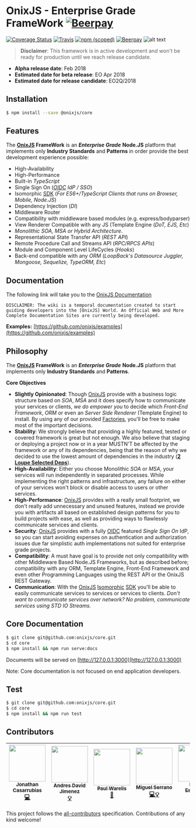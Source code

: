 OnixJS - Enterprise Grade FrameWork [![Beerpay](https://beerpay.io/onixjs/core/badge.svg?style=beer)](https://beerpay.io/onixjs/core) 
================
[![Coverage Status](https://coveralls.io/repos/github/onixjs/core/badge.svg?branch=master)](https://coveralls.io/github/onixjs/core?branch=master) [![Travis](https://img.shields.io/travis/onixjs/core.svg)](https://travis-ci.org/onixjs/core) [![npm (scoped)](https://img.shields.io/npm/v/@onixjs/core.svg)](http://npmjs.com/package/@onixjs/core) [![Beerpay](https://beerpay.io/onixjs/core/make-wish.svg?style=flat)](https://beerpay.io/onixjs/core?focus=wish)
![alt text](https://raw.githubusercontent.com/onixjs/core/master/misc/onix-splash.png "OnixJS")


> **Disclaimer**: This framework is in active development and won't be ready for production until we reach release candidate.
 - **Alpha release date**: Feb 2018
 - **Estimated date for beta release**: EO Apr 2018
 - **Estimated date for release candidate**: EO2Q/2018

## Installation

````sh
$ npm install --save @onixjs/core
````
## Features

The **[OnixJS] FrameWork** is an ***Enterprise Grade*** **Node.JS** platform that implements only **Industry Standards** and **Patterns** in order provide the best development experience possible:

- High-Availability
- High-Performance
- Built-in *TypeScript*
- Single Sign On (*[OIDC] IdP / SSO*)
- Isomorphic [SDK] (*For ES6+/TypeScript Clients that runs on Browser, Mobile, Node.JS*)
- Dependency Injection (*DI*)
- Middleware Router
- Compatibility with middleware based modules (e.g. express/bodyparser)
- View Renderer Compatible with any JS (Template Engine (*DoT, EJS, Etc*)
- *Monolithic SOA, MSA or Hybrid Architecture*.
- Representational State Transfer API (*REST API*)
- Remote Procedure Call and Streams API (*RPC/RPCS APIs*)
- Module and Component Level LifeCycles (*Hooks*)
- Back-end compatible with any *ORM* (*LoopBack's Datasource Juggler, Mongoose, Sequelize, TypeORM, Etc*)

## Documentation
The following link will take you to the [OnixJS Documentation](https://github.com/onixjs/core/wiki)

`DISCLAIMER: The wiki is a temporal documentation created to start guiding developers into the [OnixJS] World. An Official Web and More Complete Documentation Sites are currently being developed.`

**Examples:** [https://github.com/onixjs/examples](https://github.com/onixjs/examples)

## Philosophy
The **[OnixJS] FrameWork** is an ***Enterprise Grade*** **Node.JS** platform that implements only **Industry Standards** and **Patterns**.

**Core Objectives**


- **Slightly Opinionated**: Though [OnixJS] provide with a business logic structure based on *SOA*, *MSA* and it does specify how to communicate your services or clients, *we do empower you* to decide which *Front-End Framework*, *ORM* or even an *Server Side Renderer* (Template Engine) to install. By using any of our provided [Factories], you'll be free to make most of the important decisions.
- **Stability**: We strongly believe that providing a highly featured, tested or covered framework is great but not enough. We also believe that staging or deploying a project now or in a year MUSTN'T be affected by the framework or any of its dependencies, being that the reason of why we decided to use the lowest amount of dependencies in the industry (**[2 Loupe Selected Deps](https://github.com/onixjs/core/blob/master/package.json)**). 
- **High-Availability**: Either you choose Monolithic *SOA* or *MSA*, your services will run independently in separated processes. While implementing the right patterns and infrastructure, any failure on either of your services won't block or disable access to users or other services.
- **High-Performance**: [OnixJS] provides with a really small footprint, we don't really add unnecessary and unused features, instead we provide you with artifacts all based on established design patterns for you to build projects with ease, as well as providing ways to flawlessly communicate services and clients. 
- **Security**: [OnixJS] provides with a fully [OIDC] featured *Single Sign On* IdP, so you can start avoiding expenses on authentication and authorization issues due far simplistic auth implementations not suited for enterprise grade projects.
- **Compatibility**: A must have goal is to provide not only compatibility with other Middleware Based Node.JS Frameworks, but as described before; compatibility with any ORM, Template Engine, Front-End Framework and even other Programming Languages using the REST API or the OnixJS REST Gateway.
- **Communication**: With the [OnixJS] [Isomorphic] [SDK] you'll be able to easily communicate services to services or services to clients. *Don't want to communicate services over network? No problem, communicate services using STD IO Streams.*


## Core Documentation

````sh
$ git clone git@github.com:onixjs/core.git
$ cd core
$ npm install && npm run serve:docs
````
Documents will be served on [http://127.0.0.1:3000](http://127.0.0.1:3000)

Note: Core documentation is not focused on end application developers.

## Test

````sh
$ git clone git@github.com:onixjs/core.git
$ cd core
$ npm install && npm run test
````
## Contributors

<!-- ALL-CONTRIBUTORS-LIST:START - Do not remove or modify this section -->
| [<img src="https://avatars0.githubusercontent.com/u/1533239?v=3" width="100px;"/><br /><sub>Jonathan Casarrubias</sub>](http://mean.expert/)<br />[💻](https://github.com/onixjs/core/commits?author=jonathan-casarrubias) | [<img src="https://avatars1.githubusercontent.com/u/12107518?v=3" width="100px;"/><br /><sub>Andres David Jimenez</sub>](https://plus.google.com/+AndresJimenezS/posts)<br />[💡](https://github.com/onixjs/examples/commits?author=kattsushi) | [<img src="https://avatars0.githubusercontent.com/u/40091?s=460&v=4" width="100px;"/><br /><sub>Paul Warelis</sub>](https://github.com/pwarelis)<br />[📖](https://github.com/onixjs/core/commits?author=pwarelis) | [<img src="https://avatars0.githubusercontent.com/u/17414885?s=460&v=4" width="100px;"/><br /><sub>Miguel Serrano</sub>](https://github.com/Serranom4)<br />[💻](https://github.com/onixjs/sdk/commits?author=Serranom4)[💡](https://github.com/onixjs/examples/commits?author=Serranom4) | [<img src="https://avatars1.githubusercontent.com/u/2659407?s=460&v=4" width="100px;"/><br /><sub>Ixshel Escamilla</sub>](https://github.com/ixshelescamilla)<br />[📋](https://github.com/onixjs)[🔍](https://github.com/onixjs) |
| :---: | :---: | :---: | :---: | :---: |
<!-- ALL-CONTRIBUTORS-LIST:END -->

This project follows the [all-contributors](https://github.com/kentcdodds/all-contributors) specification. Contributions of any kind welcome!


[OnixJS]: http://onixjs.io
[Factories]: https://en.wikipedia.org/wiki/Factory_method_pattern
[Factory Methid]: https://en.wikipedia.org/wiki/Factory_method_pattern
[OIDC]: http://openid.net/connect/
[Isomorphic]: https://en.wikipedia.org/wiki/Isomorphic_JavaScript
[SDK]: https://github.com/onixjs/sdk